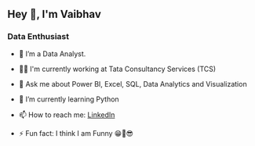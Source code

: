 ## Hey 👋, I'm Vaibhav
### Data Enthusiast

- 🔭 I’m a Data Analyst.
  
- 👩‍💻 I'm currently working at Tata Consultancy Services (TCS)

- 💬 Ask me about Power BI, Excel, SQL, Data Analytics and Visualization
  
- 🌱 I’m currently learning Python
  

- 📫 How to reach me: [LinkedIn](www.linkedin.com/in/vaibhav-chavan)
  
- ⚡ Fun fact: I think I am Funny 😁🤣😎
  

<!--
**vaibhavchavan20/vaibhavchavan20** is a ✨ _special_ ✨ repository because its `README.md` (this file) appears on your GitHub profile.

Here are some ideas to get you started:

- 🔭 I’m currently working on ...
- 🌱 I’m currently learning ...
- 👯 I’m looking to collaborate on ...
- 🤔 I’m looking for help with ...
- 💬 Ask me about ...
- 📫 How to reach me: ...
- 😄 Pronouns: ...
- ⚡ Fun fact: ...
-->

